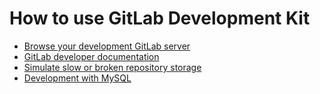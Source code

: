 # How to use GitLab Development Kit

- [Browse your development GitLab server](browse.md)
- [GitLab developer documentation](http://docs.gitlab.com/ce/development/README.html)
- [Simulate slow or broken repository storage](simulate_storage.md)
- [Development with MySQL](mysql.md)